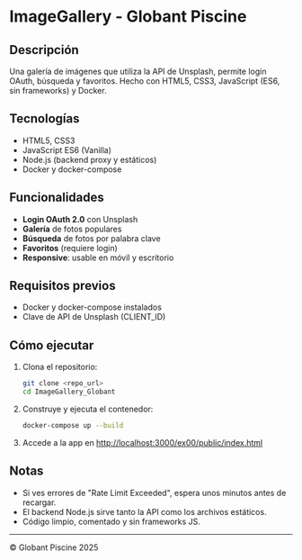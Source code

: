 
# ImageGallery - Globant Piscine

## Descripción
Una galería de imágenes que utiliza la API de Unsplash, permite login OAuth, búsqueda y favoritos. Hecho con HTML5, CSS3, JavaScript (ES6, sin frameworks) y Docker.

## Tecnologías
- HTML5, CSS3
- JavaScript ES6 (Vanilla)
- Node.js (backend proxy y estáticos)
- Docker y docker-compose

## Funcionalidades
- **Login OAuth 2.0** con Unsplash
- **Galería** de fotos populares
- **Búsqueda** de fotos por palabra clave
- **Favoritos** (requiere login)
- **Responsive**: usable en móvil y escritorio

## Requisitos previos
- Docker y docker-compose instalados
- Clave de API de Unsplash (CLIENT_ID)

## Cómo ejecutar
1. Clona el repositorio:
	```sh
	git clone <repo_url>
	cd ImageGallery_Globant
	```
2. Construye y ejecuta el contenedor:
	```sh
	docker-compose up --build
	```
3. Accede a la app en [http://localhost:3000/ex00/public/index.html](http://localhost:3000/ex00/public/index.html)

## Notas
- Si ves errores de "Rate Limit Exceeded", espera unos minutos antes de recargar.
- El backend Node.js sirve tanto la API como los archivos estáticos.
- Código limpio, comentado y sin frameworks JS.

---

© Globant Piscine 2025
